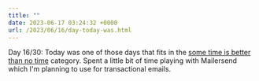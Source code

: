 ```yaml
---
title: ""
date: 2023-06-17 03:24:32 +0000
url: /2023/06/16/day-today-was.html
---
```

Day 16/30: Today was one of those days that fits in the [some time is better than no time](https://earnestlydeveloping.substack.com/i/128650655/some-time-is-better-than-no-time) category. Spent a little bit of time playing with Mailersend which I'm planning to use for transactional emails.